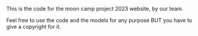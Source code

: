 This is the code for the moon camp 
project 2023 website, by our team.

Feel free to use the code and the models for any purpose BUT you have to give a copyright for it. 
